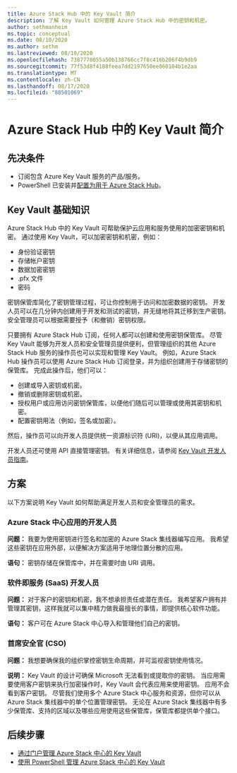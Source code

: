 ```yaml
---
title: Azure Stack Hub 中的 Key Vault 简介
description: 了解 Key Vault 如何管理 Azure Stack Hub 中的密钥和机密。
author: sethmanheim
ms.topic: conceptual
ms.date: 08/10/2020
ms.author: sethm
ms.lastreviewed: 08/10/2020
ms.openlocfilehash: 7387778055a50b138766cc7f8c416b206f4b9db9
ms.sourcegitcommit: 77f53d8f4188feea7dd2197650ee860104b1e2aa
ms.translationtype: MT
ms.contentlocale: zh-CN
ms.lasthandoff: 08/17/2020
ms.locfileid: "88501069"
---
```

# <a name="introduction-to-key-vault-in-azure-stack-hub"></a>Azure Stack Hub 中的 Key Vault 简介

## <a name="prerequisites"></a>先决条件

* 订阅包含 Azure Key Vault 服务的产品/服务。  
* PowerShell 已安装并[配置为用于 Azure Stack Hub](azure-stack-powershell-configure-user.md)。

## <a name="key-vault-basics"></a>Key Vault 基础知识

Azure Stack Hub 中的 Key Vault 可帮助保护云应用和服务使用的加密密钥和机密。 通过使用 Key Vault，可以加密密钥和机密，例如：

* 身份验证密钥
* 存储帐户密钥
* 数据加密密钥
* .pfx 文件
* 密码

密钥保管库简化了密钥管理过程，可让你控制用于访问和加密数据的密钥。 开发人员可以在几分钟内创建用于开发和测试的密钥，并无缝地将其迁移到生产密钥。 安全管理员可以根据需要授予（和撤销）密钥权限。

只要拥有 Azure Stack Hub 订阅，任何人都可以创建和使用密钥保管库。 尽管 Key Vault 能够为开发人员和安全管理员提供便利，但管理组织的其他 Azure Stack Hub 服务的操作员也可以实现和管理 Key Vault。 例如，Azure Stack Hub 操作员可以使用 Azure Stack Hub 订阅登录，并为组织创建用于存储密钥的保管库。 完成此操作后，他们可以：

* 创建或导入密钥或机密。
* 撤销或删除密钥或机密。
* 授权用户或应用访问密钥保管库，以便他们随后可以管理或使用其密钥和机密。
* 配置密钥用法（例如，签名或加密）。

然后，操作员可以向开发人员提供统一资源标识符 (URI)，以便从其应用调用。

开发人员还可使用 API 直接管理密钥。 有关详细信息，请参阅 [Key Vault 开发人员指南](/azure/key-vault/key-vault-developers-guide)。

## <a name="scenarios"></a>方案

以下方案说明 Key Vault 如何帮助满足开发人员和安全管理员的需求。

### <a name="developer-for-an-azure-stack-hub-app"></a>Azure Stack 中心应用的开发人员

**问题：** 我要为使用密钥进行签名和加密的 Azure Stack 集线器编写应用。 我希望这些密钥在应用外部，以便解决方案适用于地理位置分散的应用。

**语句：** 密钥存储在保管库中，并在需要时由 URI 调用。

### <a name="developer-for-software-as-a-service-saas"></a>软件即服务 (SaaS) 开发人员

**问题：** 对于客户的密钥和机密，我不想承担责任或潜在责任。 我希望客户拥有并管理其密钥，这样我就可以集中精力做我最擅长的事情，即提供核心软件功能。

**语句：** 客户可在 Azure Stack 中心导入和管理他们自己的密钥。

### <a name="chief-security-officer-cso"></a>首席安全官 (CSO)

**问题：** 我想要确保我的组织掌控密钥生命周期，并可监视密钥使用情况。

**说明：** Key Vault 的设计可确保 Microsoft 无法看到或提取你的密钥。 当应用需要使用客户密钥来执行加密操作时，Key Vault 会代表应用来使用密钥。 应用不会看到客户密钥。 尽管我们使用多个 Azure Stack 中心服务和资源，但你可以从 Azure Stack 集线器中的单个位置管理密钥。 无论在 Azure Stack 集线器中有多少保管库、支持的区域以及哪些应用使用这些保管库，保管库都提供单个接口。

## <a name="next-steps"></a>后续步骤

* [通过门户管理 Azure Stack 中心的 Key Vault](azure-stack-key-vault-manage-portal.md)  
* [使用 PowerShell 管理 Azure Stack 中心的 Key Vault](azure-stack-key-vault-manage-powershell.md)
